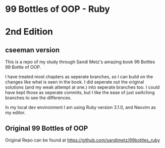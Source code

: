 # 99 Bottles of OOP - Ruby
# 2nd Edition

## cseeman version

This is a repo of my study through Sandi Metz's amazing book 99 Bottles 99 Bottle of OOP.

I have treated most chapters as seperate branches, so I can build on the changes like what is seen in the book. I did seperate out the original solutions (and my weak attempt at one.) into seperate branches too. I could have kept those as seperate commits, but I like the ease of just switching branches to see the differences.

In my local dev environment I am using Ruby version 3.1.0, and Neovim as my editor.

## Original 99 Bottles of OOP

Original Repo can be found at https://github.com/sandimetz/99bottles_ruby
